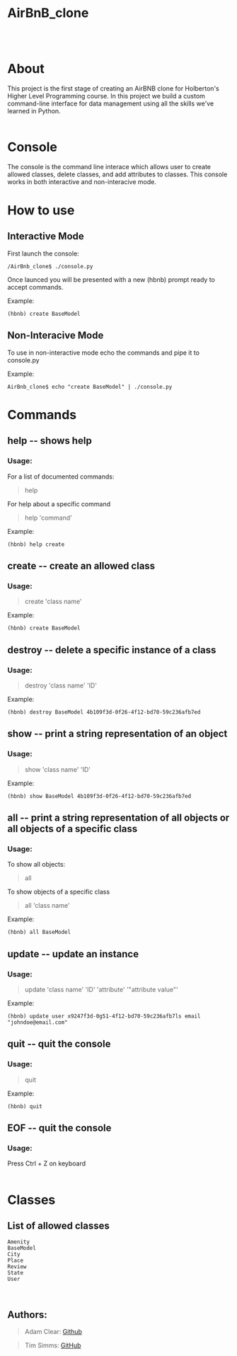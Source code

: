 # AirBnB_clone

<br><br>
# About
This project is the first stage of creating an AirBNB clone for Holberton's Higher Level Programming course. In this project we build a custom command-line interface for data management using all the skills we've learned in Python.
<br><br>
# Console
The console is the command line interace which allows user to create allowed classes, delete classes, and add attributes to classes. This console works in both interactive and non-interacive mode.


# How to use <br>
## Interactive Mode

First launch the console:

```
/AirBnb_clone$ ./console.py
```

Once launced you will be presented with a new (hbnb) prompt ready to accept commands.

Example:<br>
```
(hbnb) create BaseModel
```

## Non-Interacive Mode<br>

To use in non-interactive mode echo the commands and pipe it to console.py

Example:<br>
```
AirBnb_clone$ echo "create BaseModel" | ./console.py
```

# Commands

## help -- shows help
### Usage:
For a list of documented commands:<br>
> help

For help about a specific command<br>
> help 'command'

Example:<br>
```
(hbnb) help create
```

## create -- create an allowed class
### Usage:
> create 'class name'<br>

Example:<br>
```
(hbnb) create BaseModel
```

## destroy -- delete a specific instance of a class
### Usage:
> destroy 'class name' 'ID'<br>

Example:<br>
```
(hbnb) destroy BaseModel 4b109f3d-0f26-4f12-bd70-59c236afb7ed
```

## show -- print a string representation of an object
### Usage:
> show 'class name' 'ID'<br>

Example:<br>
```
(hbnb) show BaseModel 4b109f3d-0f26-4f12-bd70-59c236afb7ed
```

## all -- print a string representation of all objects or all objects of a specific class
### Usage:
To show all objects:<br>
> all

To show objects of a specific class<br>
> all 'class name'

Example:<br>
```
(hbnb) all BaseModel
```

## update -- update an instance
### Usage:
> update 'class name' 'ID' 'attribute' '"attribute value"'

Example:<br>
```
(hbnb) update user x9247f3d-0g51-4f12-bd70-59c236afb7ls email "johndoe@email.com"
```

## quit -- quit the console
### Usage:
> quit

Example:<br>
```
(hbnb) quit
```

## EOF -- quit the console
### Usage:
Press Ctrl + Z on keyboard<br>
<br>

# Classes
## List of allowed classes
```
Amenity
BaseModel
City
Place
Review
State
User
```
<br>

##  Authors:

> Adam Clear: [Github](https://github.com/adamclear)

> Tim Simms: [GitHub](https://github.com/TimSimms84)
